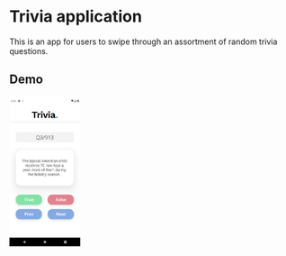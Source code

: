 # Trivia application

This is an app for users to swipe through an assortment of random trivia questions.

## Demo

<img src="/images/trivia_in_action.png" width=25% height=25%>
